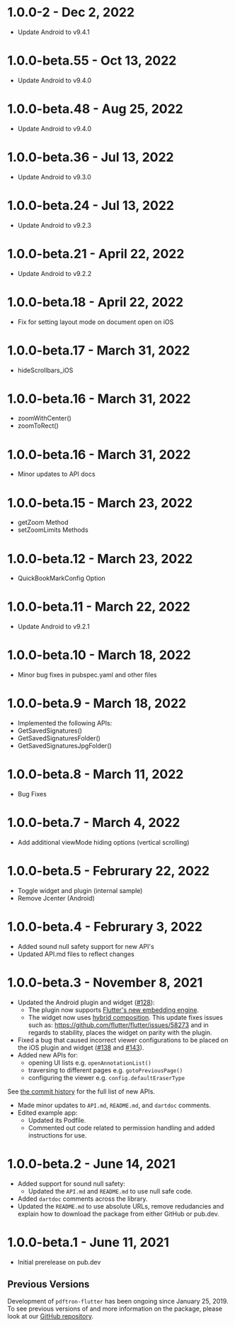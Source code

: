 # 1.0.0-2 - Dec 2, 2022
- Update Android to v9.4.1

# 1.0.0-beta.55 - Oct 13, 2022
- Update Android to v9.4.0

# 1.0.0-beta.48 - Aug 25, 2022
- Update Android to v9.4.0

# 1.0.0-beta.36 - Jul 13, 2022
- Update Android to v9.3.0

# 1.0.0-beta.24 - Jul 13, 2022
- Update Android to v9.2.3

# 1.0.0-beta.21 - April 22, 2022
- Update Android to v9.2.2

# 1.0.0-beta.18 - April 22, 2022
- Fix for setting layout mode on document open on iOS


# 1.0.0-beta.17 - March 31, 2022
- hideScrollbars_iOS
# 1.0.0-beta.16 - March 31, 2022
- zoomWithCenter()
- zoomToRect()

# 1.0.0-beta.16 - March 31, 2022
- Minor updates to API docs
# 1.0.0-beta.15 - March 23, 2022
- getZoom Method
- setZoomLimits Methods

# 1.0.0-beta.12 - March 23, 2022
- QuickBookMarkConfig Option
# 1.0.0-beta.11 - March 22, 2022
- Update Android to v9.2.1

# 1.0.0-beta.10 - March 18, 2022
- Minor bug fixes in pubspec.yaml and other files 

# 1.0.0-beta.9 - March 18, 2022
- Implemented the following APIs:
- GetSavedSignatures()
- GetSavedSignaturesFolder()
- GetSavedSignaturesJpgFolder()

# 1.0.0-beta.8 - March 11, 2022

- Bug Fixes

# 1.0.0-beta.7 - March 4, 2022

- Add additional viewMode hiding options (vertical scrolling)
# 1.0.0-beta.5 - Februrary 22, 2022

- Toggle widget and plugin (internal sample)
- Remove Jcenter (Android)


# 1.0.0-beta.4 - Februrary 3, 2022

- Added sound null safety support for new API's
- Updated API.md files to reflect changes

# 1.0.0-beta.3 - November 8, 2021

- Updated the Android plugin and widget ([#128](https://github.com/PDFTron/pdftron-flutter/issues/128)):
  - The plugin now supports [Flutter's new embedding engine](https://flutter.dev/docs/development/packages-and-plugins/plugin-api-migration).
  - The widget now uses [hybrid composition](https://flutter.dev/docs/development/platform-integration/platform-views?tab=ios-platform-views-objective-c-tab#hybrid-composition). This update fixes issues such as: https://github.com/flutter/flutter/issues/58273
    and in regards to stability, places the widget on parity with the plugin.
- Fixed a bug that caused incorrect viewer configurations to be placed on the iOS plugin and widget ([#138](https://github.com/PDFTron/pdftron-flutter/pull/138) and [#143](https://github.com/PDFTron/pdftron-flutter/pull/143)).
- Added new APIs for:
  - opening UI lists e.g. `openAnnotationList()`
  - traversing to different pages e.g. `gotoPreviousPage()`
  - configuring the viewer e.g. `config.defaultEraserType`

See [the commit history](https://github.com/PDFTron/pdftron-flutter/commits/publish-prep) for the full list of new APIs.

- Made minor updates to `API.md`, `README.md`, and `dartdoc` comments.
- Edited example app:
  - Updated its Podfile.
  - Commented out code related to permission handling and added instructions for use.

# 1.0.0-beta.2 - June 14, 2021

- Added support for sound null safety:
  - Updated the `API.md` and `README.md` to use null safe code.
- Added `dartdoc` comments across the library.
- Updated the `README.md` to use absolute URLs, remove redudancies and explain how to download the package from either GitHub or pub.dev.

# 1.0.0-beta.1 - June 11, 2021

- Initial prerelease on pub.dev

## Previous Versions

Development of `pdftron-flutter` has been ongoing since January 25, 2019. To see previous versions of and more information on the package, please look at our [GitHub repository](https://github.com/PDFTron/pdftron-flutter).
